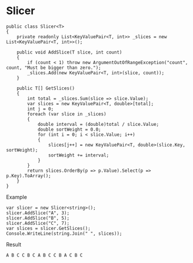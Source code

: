 # Slicer

    public class Slicer<T>
    {
        private readonly List<KeyValuePair<T, int>> _slices = new List<KeyValuePair<T, int>>();

        public void AddSlice(T slice, int count)
        {
            if (count < 1) throw new ArgumentOutOfRangeException("count", count, "Must be bigger than zero.");
            _slices.Add(new KeyValuePair<T, int>(slice, count));
        }

        public T[] GetSlices()
        {
            int total = _slices.Sum(slice => slice.Value);
            var slices = new KeyValuePair<T, double>[total];
            int j = 0;
            foreach (var slice in _slices)
            {
                double interval = (double)total / slice.Value;
                double sortWeight = 0.0;
                for (int i = 0; i < slice.Value; i++)
                {
                    slices[j++] = new KeyValuePair<T, double>(slice.Key, sortWeight);
                    sortWeight += interval;
                }
            }
            return slices.OrderBy(p => p.Value).Select(p => p.Key).ToArray();
        }
    }

Example

	var slicer = new Slicer<string>();
	slicer.AddSlice("A", 3);
	slicer.AddSlice("B", 5);
	slicer.AddSlice("C", 7);
	var slices = slicer.GetSlices();
	Console.WriteLine(string.Join(" ", slices));

Result

	A B C C B C A B C C B A C B C
